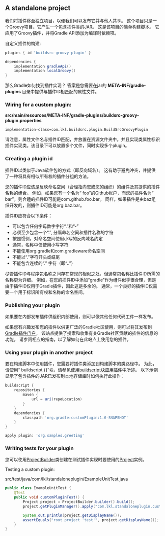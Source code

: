 ## A standalone project

我们将插件移至独立项目，以便我们可以发布它并与他人共享。 这个项目只是一个Groovy项目，它产生一个包含插件类的JAR。 这是该项目的简单构建脚本。 它应用了Groovy插件，并将Gradle API添加为编译时依赖项。

自定义插件的构建:
``` groovy
plugins { id 'buildsrc-groovy-plugin' }

dependencies {
    implementation gradleApi()
    implementation localGroovy()
}
```

那么Gradle如何找到插件实现？ 答案是您需要在jar的 **META-INF/gradle-plugins**
目录中提供与插件ID相匹配的属性文件。

### Wiring for a custom plugin:
**src/main/resources/META-INF/gradle-plugins/buildsrc-groovy-plugin.properties**
```properties
implementation-class=com.lkl.buildsrc.plugin.BuildSrcGroovyPlugin
```
请注意，属性文件名与插件ID匹配，并放置在资源文件夹中，并且实现类属性标识插件实现类。该目录下可以放置多个文件，同时实现多个plugin。

### Creating a plugin id
插件ID以类似于Java软件包的方式（即反向域名）。 这有助于避免冲突，并提供了一种将具有相似所有权的插件分组的方法。

您的插件ID应该是反映命名空间（合理指向您或您的组织）的组件及其提供的插件名称的组合。
例如，如果您有一个名为“ foo”的Github帐户，而您的插件名为“
bar”，则合适的插件ID可能是com.github.foo.bar。
同样，如果插件是由baz组织开发的，则插件ID可能是org.baz.bar。

插件ID应符合以下条件：

* 可以包含任何字母数字字符“.”和“-”
* 必须至少包含一个“.”, 分隔命名空间和插件名称的字符
* 按照惯例，对命名空间使用小写的反向域名约定
* 通常，名称中仅使用小写字符
* 不能使用org.gradle和com.gradleware命名空间
* 不能以“.”字符开头或结尾
* 不能包含连续的“.” 字符（即“..”）

尽管插件ID与程序包名称之间存在常规的相似之处，但通常包名称比插件ID所需的名称更为详细。
例如，在您的插件ID中添加“gradle”作为组件似乎很合理，但是由于插件ID仅用于Gradle插件，因此这是多余的。
通常，一个良好的插件ID仅需要一个用于标识所有权和名称的命名空间。

### Publishing your plugin

如果要在内部发布插件供组织内部使用，则可以像其他任何代码工件一样发布。

如果您有兴趣发布您的插件以供更广泛的Gradle社区使用，则可以将其发布到[Gradle插件门户](https://plugins.gradle.org/)。
该站点提供了搜索和收集有关Gradle社区贡献的插件的信息的功能。
请参阅相应的指南，以了解如何在此站点上使用您的插件。

### Using your plugin in another project

要在构建脚本中使用插件，您需要将插件类添加到构建脚本的类路径中。 为此，请使用“
buildscript
{}”块，请参见[使用buildscript块应用插件](https://docs.gradle.org/5.6.4/userguide/plugins.html#sec:applying_plugins_buildscript)中所述。
以下示例显示了包含插件的JAR已发布到本地存储库时如何执行此操作：

```groovy
buildscript {
    repositories {
        maven {
            url = uri(repoLocation)
        }
    }
    dependencies {
        classpath 'org.gradle:customPlugin:1.0-SNAPSHOT'
    }
}

apply plugin: 'org.samples.greeting'
```

### Writing tests for your plugin

您可以使用[ProjectBuilder](https://docs.gradle.org/5.6.4/javadoc/org/gradle/testfixtures/ProjectBuilder.html)类创建在测试插件实现时要使用的[Project](https://docs.gradle.org/5.6.4/dsl/org.gradle.api.Project.html)实例。

Testing a custom plugin:

src/test/java/com/lkl/standaloneplugin/ExampleUnitTest.java

```java
public class ExampleUnitTest {
    @Test
    public void customPluginTest() {
        Project project = ProjectBuilder.builder().build();
        project.getPluginManager().apply("com.lkl.standaloneplugin.custom-plugin");

        System.out.println(project.getDisplayName());
        assertEquals("root project 'test'", project.getDisplayName());
    }
}
```
